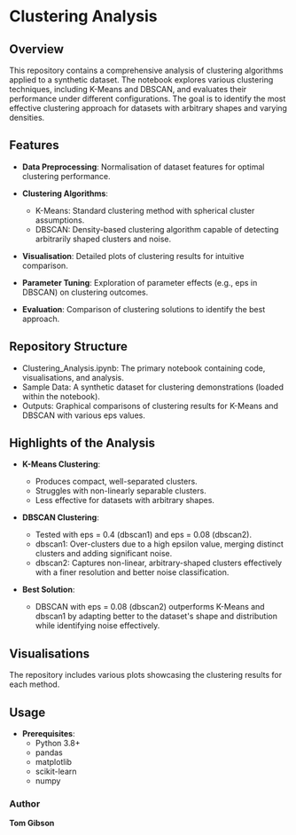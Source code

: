 # Clustering Analysis


## Overview

This repository contains a comprehensive analysis of clustering algorithms applied to a synthetic dataset. The notebook explores various clustering techniques, including K-Means and DBSCAN, and evaluates their performance under different configurations. The goal is to identify the most effective clustering approach for datasets with arbitrary shapes and varying densities.

## Features

- **Data Preprocessing**: Normalisation of dataset features for optimal clustering performance.
  
- **Clustering Algorithms**:
  - K-Means: Standard clustering method with spherical cluster assumptions.
  - DBSCAN: Density-based clustering algorithm capable of detecting arbitrarily shaped clusters and noise.

- **Visualisation**: Detailed plots of clustering results for intuitive comparison.

- **Parameter Tuning**: Exploration of parameter effects (e.g., eps in DBSCAN) on clustering outcomes.

- **Evaluation**: Comparison of clustering solutions to identify the best approach.

## Repository Structure

  - Clustering_Analysis.ipynb: The primary notebook containing code, visualisations, and analysis.
  - Sample Data: A synthetic dataset for clustering demonstrations (loaded within the notebook).
  - Outputs: Graphical comparisons of clustering results for K-Means and DBSCAN with various eps values.

## Highlights of the Analysis
- **K-Means Clustering**:
  - Produces compact, well-separated clusters.
  - Struggles with non-linearly separable clusters.
  - Less effective for datasets with arbitrary shapes.

- **DBSCAN Clustering**:
  - Tested with eps = 0.4 (dbscan1) and eps = 0.08 (dbscan2).
  - dbscan1: Over-clusters due to a high epsilon value, merging distinct clusters and adding significant noise.
  - dbscan2: Captures non-linear, arbitrary-shaped clusters effectively with a finer resolution and better noise classification.

- **Best Solution**:
  - DBSCAN with eps = 0.08 (dbscan2) outperforms K-Means and dbscan1 by adapting better to the dataset's shape and distribution while identifying noise effectively.

## Visualisations
The repository includes various plots showcasing the clustering results for each method.

## **Usage**  
- **Prerequisites**:
  - Python 3.8+
  - pandas
  - matplotlib
  - scikit-learn
  - numpy

### **Author**
**Tom Gibson**
